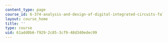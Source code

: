```yaml
---
content_type: page
course_id: 6-374-analysis-and-design-of-digital-integrated-circuits-fall-2003
layout: course_home
title: ''
type: course
uid: 61add0b6-f929-2c85-3cf9-48d340edec99
---
```


